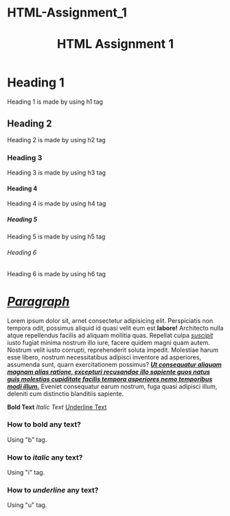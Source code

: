 # HTML-Assignment_1

<!DOCTYPE html>
<html lang="en">
  <head>
<!--     <title>1st-Assignment</title> -->
  </head>

  <body>
    <header>
      <h1>HTML Assignment 1</h1>
    </header>

   <main>
      <h1>Heading 1</h1>
      <p>Heading 1 is made by using h1 tag</p>
      <h2>Heading 2</h2>
      <p>Heading 2 is made by using h2 tag</p>
      <h3>Heading 3</h3>
      <p>Heading 3 is made by using h3 tag</p>
      <h4>Heading 4</h4>
      <p>Heading 4 is made by using h4 tag</p>
      <h5>Heading 5</h5>
      <p>Heading 5 is made by using h5 tag</p>
      <h6>Heading 6</h6>
      <p>Heading 6 is made by using h6 tag</p>
      <h1>
        <i><u>Paragraph</u></i>
      </h1>
      <p>
        Lorem ipsum dolor sit, arnet consectetur adipisicing elit. Perspiciatis
        non tempora odit, possimus aliquid id quasi velit eum est
        <b>labore!</b> Architecto nulla atque repellendus facilis ad aliquam
        mollitia quas. Repellat culpa <i><u>suscipit</u></i> iusto fugiat minima
        nostrum illo iure, facere quidem magni quam autem. Nostrum velit iusto
        corrupti, reprehenderit soluta impedit. Molestiae harum esse libero,
        nostrum necessitatibus adipisci inventore ad asperiores, assumenda sunt,
        quarn exercitationem possimus?
        <i
          ><u
            ><b
              >Ut consequatur aliquam magnam alias ratione, excepturi recusandae
              illo sapiente guos natus guis molestias cupiditate facilis tempora
              asperiores nemo temporibus modi illum.</b
            ></u
          ></i
        >
        Eveniet consequatur earum nostrum, fuga quasi adipisci illum, deleniti
        cum distinctio blanditiis sapiente.
      </p>
      <p><b>Bold Text</b> <i>Italic Text</i> <u>Underline Text</u></p>
    </main>

   <footer>
      <h3>How to <b>bold</b> any text?</h3>
      <p>Using "b" tag.</p>
      <h3>How to <i>italic</i> any text?</h3>
      <p>Using "i" tag.</p>
      <h3>How to <i>underline</i> any text?</h3>
      <p>Using "u" tag.</p>
    </footer>
  </body>
</html>
